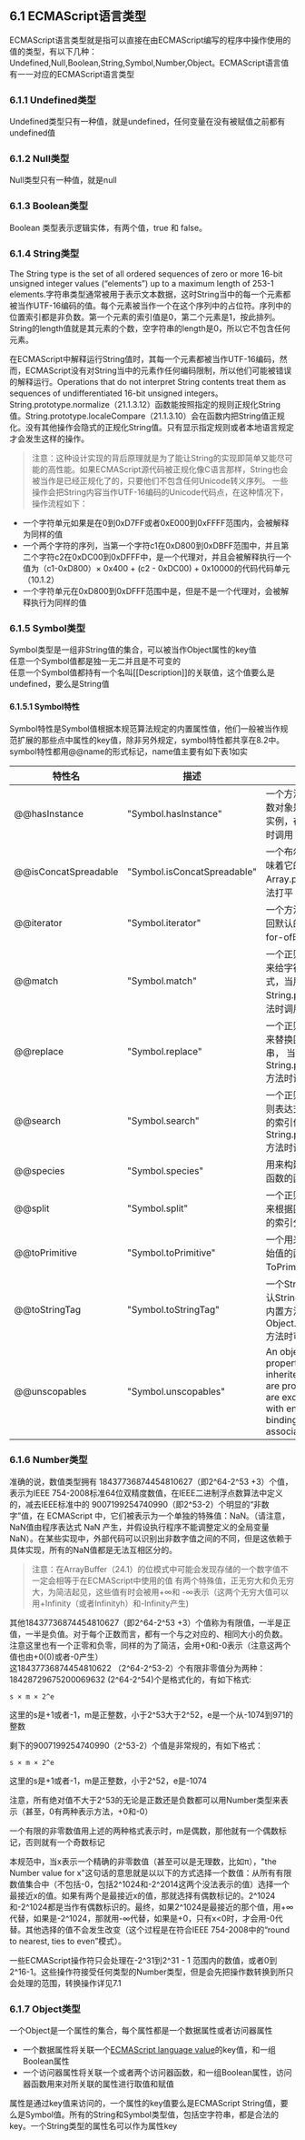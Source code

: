 ## 6.1 ECMAScript语言类型
ECMAScript语言类型就是指可以直接在由ECMAScript编写的程序中操作使用的值的类型，有以下几种：Undefined,Null,Boolean,String,Symbol,Number,Object。ECMAScript语言值有一一对应的ECMAScript语言类型
### 6.1.1 Undefined类型

Undefined类型只有一种值，就是undefined，任何变量在没有被赋值之前都有undefined值

### 6.1.2 Null类型

Null类型只有一种值，就是null

### 6.1.3 Boolean类型

Boolean 类型表示逻辑实体，有两个值，true 和 false。

### 6.1.4 String类型
The String type is the set of all ordered sequences of zero or more 16-bit unsigned integer values \(“elements”\) up to a maximum length of 253-1 elements.字符串类型通常被用于表示文本数据，这时String当中的每一个元素都被当作UTF-16编码的值。每个元素被当作一个在这个序列中的占位符。序列中的位置索引都是非负数。第一个元素的索引值是0，第二个元素是1，按此排列。String的length值就是其元素的个数，空字符串的length是0，所以它不包含任何元素。

在ECMAScript中解释运行String值时，其每一个元素都被当作UTF-16编码，然而，ECMAScript没有对String当中的元素作任何编码限制，所以他们可能被错误的解释运行。Operations that do not interpret String contents treat them as sequences of undifferentiated 16-bit unsigned integers。String.prototype.normalize（21.1.3.12）函数能按照指定的规则正规化String值。String.prototype.localeCompare（21.1.3.10）会在函数内把String值正规化。没有其他操作会隐式的正规化String值。只有显示指定规则或者本地语言规定才会发生这样的操作。

> 注意：这种设计实现的背后原理就是为了能让String的实现即简单又能尽可能的高性能。如果ECMAScript源代码被正规化像C语言那样，String也会被当作是已经正规化了的，只要他们不包含任何Unicode转义序列。
一些操作会把String内容当作UTF-16编码的Unicode代码点，在这种情况下，操作流程如下：


* 一个字符单元如果是在0到0xD7FF或者0xE000到0xFFFF范围内，会被解释为同样的值
* 一个两个字符的序列，当第一个字符c1在0xD800到0xDBFF范围中，并且第二个字符c2在0xDC00到0xDFFF中，是一个代理对，并且会被解释执行一个值为（c1-0xD800）× 0x400 + \(c2 - 0xDC00\) + 0x10000的代码代码单元（10.1.2）
* 一个字符单元在0xD800到0xDFFF范围中是，但是不是一个代理对，会被解释执行为同样的值  

### 6.1.5 Symbol类型

Symbol类型是一组非String值的集合，可以被当作Object属性的key值  
任意一个Symbol值都是独一无二并且是不可变的  
任意一个Symbol值都持有一个名叫\[\[Description\]\]的关联值，这个值要么是undefined，要么是String值

#### 6.1.5.1 Symbol特性

Symbol特性是Symbol值根据本规范算法规定的内置属性值，他们一般被当作规范扩展的那些点中属性的key值，除非另外规定，symbol特性都共享在8.2中。symbol特性都用@@name的形式标记，name值主要有如下表1如实

| 特性名 | 描述 | V值和作用 |
| --- | --- | --- |
| @@hasInstance | "Symbol.hasInstance" | 一个方法用来识别构造函数对象是否是构造函数的实例，在instance of 操作时调用 |
| @@isConcatSpreadable | "Symbol.isConcatSpreadable" | 一个布尔值，当为true时意味着它的array元素可以被Array.prototype.concat方法打平 |
| @@iterator | "Symbol.iterator" | 一个方法，给一个对象返回默认的迭代器，当用for-of时调用 |
| @@match | "Symbol.match" | 一个正则表达式方法，用来给字符串匹配正则表达式，当用String.prototype.match方法时调用 |
| @@replace | "Symbol.replace" | 一个正则表达式方法，用来替换匹配了的子字符串， 当用String.prototype.search 方法时调用 |
| @@search | "Symbol.search" | 一个正则表达式，返回正则表达式比配上的字符串的索引值，当用 String.prototype.search方法时调用 |
| @@species | "Symbol.species" | 用来构建派生对象的构造函数的函数值属性 |
| @@split | "Symbol.split" | 一个正则表达式方法，用来根据匹配上正则表达式的索引分割字符串 |
| @@toPrimitive | "Symbol.toPrimitive" | 一个用来把对象转换为原始值的函数，当用ToPrimitive时调用 |
| @@toStringTag | "Symbol.toStringTag" | 一个String值，用来创建默认String对象的描述，当用内置方法Object.prototype.toString方法时可访问 |
| @@unscopables | "Symbol.unscopables" | An object valued property whose own and inherited property names are property names that are excluded from the with environment bindings of the associated object |

### 6.1.6 Number类型

   准确的说，数值类型拥有 18437736874454810627（即2^64-2^53 +3）个值，表示为IEEE 754-2008标准64位双精度数值，在IEEE二进制浮点数算法中定义的，减去IEEE标准中的 9007199254740990（即2^53-2）个明显的“非数字”值，在 ECMAScript 中，它们被表示为一个单独的特殊值：NaN。（请注意，NaN值由程序表达式 NaN 产生，并假设执行程序不能调整定义的全局变量 NaN）。在某些实现中，外部代码可以识别出非数字值之间的不同，但是这依赖于具体实现，所有的NaN值都是无法互相区分的。

> 注意：在ArrayBuffer（24.1）的位模式中可能会发现存储的一个数字值不一定会相等于在ECMAScript中使用的值
 有两个特殊值，正无穷大和负无穷大，为简洁起见，这些值有时会被用+∞和 -∞表示（这两个无穷大值可以用+Infinity（或者Infinityh）和-Infinity产生\)  

其他18437736874454810627（即2^64-2^53 +3）个值称为有限值，一半是正值，一半是负值。对于每个正数而言，都有一个与之对应的、相同大小的负数。  
注意这里也有一个正零和负零，同样的为了简洁，会用+0和-0表示（注意这两个值也由+0\(0\)或者-0产生）  
这18437736874454810622 （2^64-2^53-2）个有限非零值分为两种：  
18428729675200069632 \(2^64-2^54\)个是格式化的，有如下格式:

```
s × m × 2^e
```

这里的s是+1或者-1，m是正整数，小于2^53大于2^52，e是一个从-1074到971的整数

剩下的9007199254740990（2^53-2）个值是非常规的，有如下格式：

```
s × m × 2^e
```

这里的s是+1或者-1，m是正整数，小于2^52，e是-1074

注意，所有绝对值不大于2^53的无论是正数还是负数都可以用Number类型来表示（甚至，0有两种表示方法，+0和-0）

一个有限的非零数值用上述的两种格式表示时，m是偶数，那他就有一个偶数标记，否则就有一个奇数标记

本规范中，当x表示一个精确的非零数值（甚至可以是无理数，比如π），"the Number value for x"这句话的意思就是以以下的方式选择一个数值：从所有有限数值集合中（不包括-0，包括2^1024和-2^2014这两个没法表示的值）选择一个最接近x的值。如果有两个是最接近x的值，那就选择有偶数标记的。2^1024和-2^1024都是当作有偶数标识的。最终，如果2^1024是最接近的那个值，用+∞代替，如果是-2^1024，那就用-∞代替，如果是+0，只有x&lt;0时，才会用-0代替。其他选择的值不会发生改变（这个过程是在符合IEEE 754-2008中的“round to nearest, ties to even”模式）。

一些ECMAScript操作符只会处理在-2^31到2^31 - 1 范围内的数值，或者0到2^16-1。这些操作符接受任何类型的Number类型，但是会先把操作数转换到所只会处理的范围，转换操作详见7.1

### 6.1.7 Object类型
一个Object是一个属性的集合，每个属性都是一个数据属性或者访问器属性
* 一个数据属性将关联一个[ECMAScript language value](6/6.1-ECMAScript-Language-Types.md)的key值，和一组Boolean属性
* 一个访问器属性将关联一个或者两个访问器函数，和一组Boolean属性，访问器函数用来对所关联的属性进行取值和赋值

属性是通过key值来访问的，一个属性的key值要么是ECMAScript String值，要么是Symbol值。所有的String和Symbol类型值，包括空字符串，都是合法的key。一个String类型的属性名可以作为属性key























